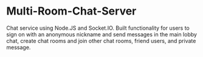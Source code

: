 # Multi-Room-Chat-Server
Chat service using Node.JS and Socket.IO. Built functionality for users to sign on with an anonymous nickname and send messages in the main lobby chat, create chat rooms and join other chat rooms, friend users, and private message. 
